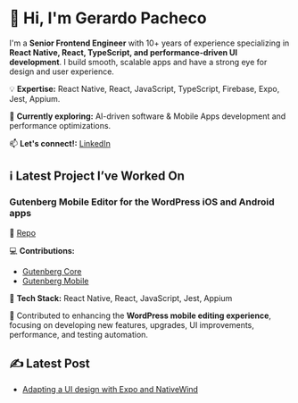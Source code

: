 # 👋 Hi, I'm Gerardo Pacheco
I'm a **Senior Frontend Engineer** with 10+ years of experience specializing in **React Native, React, TypeScript, and performance-driven UI development**. I build smooth, scalable apps and have a strong eye for design and user experience.

💡 **Expertise:** React Native, React, JavaScript, TypeScript, Firebase, Expo, Jest, Appium.

🚀 **Currently exploring:** AI-driven software & Mobile Apps development and performance optimizations.  

📫 **Let's connect!:** [LinkedIn](https://www.linkedin.com/in/gerardo-pacheco-sicart/)  

## ℹ️ Latest Project I’ve Worked On

### Gutenberg Mobile Editor for the WordPress iOS and Android apps
🔗 [Repo](https://github.com/wordpress-mobile/gutenberg-mobile)

💻 **Contributions:**
- [Gutenberg Core](https://github.com/WordPress/gutenberg/pulls?q=is%3Apr+author%3Ageriux+is%3Aclosed)
- [Gutenberg Mobile](https://github.com/wordpress-mobile/gutenberg-mobile/pulls?q=is%3Apr+author%3Ageriux+is%3Aclosed)

🚀 **Tech Stack:** React Native, React, JavaScript, Jest, Appium

🔹 Contributed to enhancing the **WordPress mobile editing experience**, focusing on developing new features, upgrades, UI improvements, performance, and testing automation.

## ✍️ Latest Post
- [Adapting a UI design with Expo and NativeWind](https://www.linkedin.com/feed/update/urn:li:activity:7306015433583681536/)
